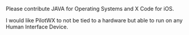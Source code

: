 Please contribute JAVA for Operating Systems and X Code for iOS.

I would like PilotWX to not be tied to a hardware but able to run on any Human Interface Device.
